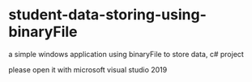 # student-data-storing-using-binaryFile
a simple windows application using binaryFile to store data, c# project

please open it with microsoft visual studio 2019 
